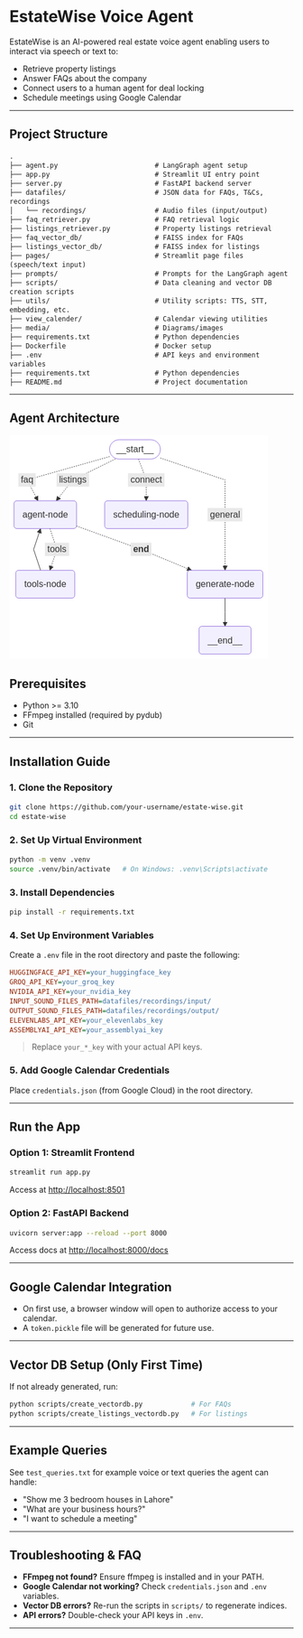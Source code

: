 # EstateWise Voice Agent

EstateWise is an AI-powered real estate voice agent enabling users to interact via speech or text to:

* Retrieve property listings
* Answer FAQs about the company
* Connect users to a human agent for deal locking
* Schedule meetings using Google Calendar

---

## Project Structure

```
.
├── agent.py                        # LangGraph agent setup
├── app.py                          # Streamlit UI entry point
├── server.py                       # FastAPI backend server
├── datafiles/                      # JSON data for FAQs, T&Cs, recordings
│   └── recordings/                 # Audio files (input/output)
├── faq_retriever.py                # FAQ retrieval logic
├── listings_retriever.py           # Property listings retrieval
├── faq_vector_db/                  # FAISS index for FAQs
├── listings_vector_db/             # FAISS index for listings
├── pages/                          # Streamlit page files (speech/text input)
├── prompts/                        # Prompts for the LangGraph agent
├── scripts/                        # Data cleaning and vector DB creation scripts
├── utils/                          # Utility scripts: TTS, STT, embedding, etc.
├── view_calender/                  # Calendar viewing utilities
├── media/                          # Diagrams/images
├── requirements.txt                # Python dependencies
├── Dockerfile                      # Docker setup
├── .env                            # API keys and environment variables
├── requirements.txt                # Python dependencies
├── README.md                       # Project documentation
```

---

## Agent Architecture
![Agent Flow](media/agent_diagram.png)

## Prerequisites

* Python >= 3.10
* FFmpeg installed (required by pydub)
* Git

---

## Installation Guide

### 1. Clone the Repository

```bash
git clone https://github.com/your-username/estate-wise.git
cd estate-wise
```

### 2. Set Up Virtual Environment

```bash
python -m venv .venv
source .venv/bin/activate   # On Windows: .venv\Scripts\activate
```

### 3. Install Dependencies

```bash
pip install -r requirements.txt
```

### 4. Set Up Environment Variables

Create a `.env` file in the root directory and paste the following:

```ini
HUGGINGFACE_API_KEY=your_huggingface_key
GROQ_API_KEY=your_groq_key
NVIDIA_API_KEY=your_nvidia_key
INPUT_SOUND_FILES_PATH=datafiles/recordings/input/
OUTPUT_SOUND_FILES_PATH=datafiles/recordings/output/
ELEVENLABS_API_KEY=your_elevenlabs_key
ASSEMBLYAI_API_KEY=your_assemblyai_key
```

> Replace `your_*_key` with your actual API keys.

### 5. Add Google Calendar Credentials

Place `credentials.json` (from Google Cloud) in the root directory.

---

## Run the App

### Option 1: Streamlit Frontend

```bash
streamlit run app.py
```

Access at [http://localhost:8501](http://localhost:8501)

### Option 2: FastAPI Backend

```bash
uvicorn server:app --reload --port 8000
```

Access docs at [http://localhost:8000/docs](http://localhost:8000/docs)

---

## Google Calendar Integration

- On first use, a browser window will open to authorize access to your calendar.
- A `token.pickle` file will be generated for future use.

---

## Vector DB Setup (Only First Time)

If not already generated, run:

```bash
python scripts/create_vectordb.py            # For FAQs
python scripts/create_listings_vectordb.py   # For listings
```

---

## Example Queries

See `test_queries.txt` for example voice or text queries the agent can handle:

- "Show me 3 bedroom houses in Lahore"
- "What are your business hours?"
- "I want to schedule a meeting"

---

## Troubleshooting & FAQ

- **FFmpeg not found?** Ensure ffmpeg is installed and in your PATH.
- **Google Calendar not working?** Check `credentials.json` and `.env` variables.
- **Vector DB errors?** Re-run the scripts in `scripts/` to regenerate indices.
- **API errors?** Double-check your API keys in `.env`.

---

